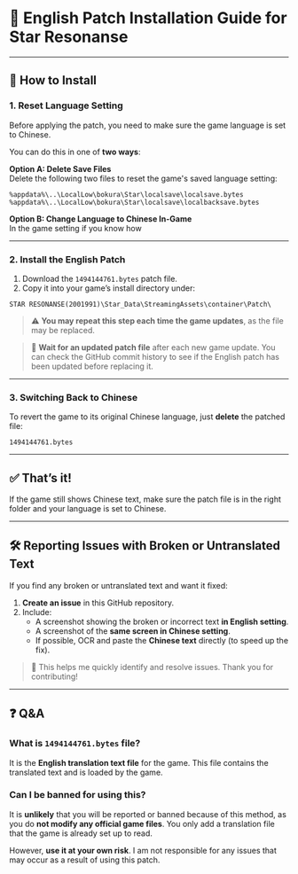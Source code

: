  # 🌟 English Patch Installation Guide for Star Resonanse
---

## 📝 How to Install

### 1. **Reset Language Setting**

Before applying the patch, you need to make sure the game language is set to Chinese.

You can do this in one of **two ways**:

**Option A: Delete Save Files**  
Delete the following two files to reset the game's saved language setting:

```
%appdata%\..\LocalLow\bokura\Star\localsave\localsave.bytes  
%appdata%\..\LocalLow\bokura\Star\localsave\localbacksave.bytes
```

**Option B: Change Language to Chinese In-Game**  
In the game setting if you know how

---

### 2. **Install the English Patch**

1. Download the `1494144761.bytes` patch file.  
2. Copy it into your game’s install directory under:

```
STAR RESONANSE(2001991)\Star_Data\StreamingAssets\container\Patch\
```

> ⚠️ **You may repeat this step each time the game updates**, as the file may be replaced.

> 🔄 **Wait for an updated patch file** after each new game update. You can check the GitHub commit history to see if the English patch has been updated before replacing it.

---

### 3. **Switching Back to Chinese**

To revert the game to its original Chinese language, just **delete** the patched file:

```
1494144761.bytes
```

---

## ✅ That’s it!

If the game still shows Chinese text, make sure the patch file is in the right folder and your language is set to Chinese.

---

## 🛠️ Reporting Issues with Broken or Untranslated Text

If you find any broken or untranslated text and want it fixed:

1. **Create an issue** in this GitHub repository.
2. Include:
   - A screenshot showing the broken or incorrect text **in English setting**.
   - A screenshot of the **same screen in Chinese setting**.
   - If possible, OCR and paste the **Chinese text** directly (to speed up the fix).

> 📝 This helps me quickly identify and resolve issues. Thank you for contributing!

---

## ❓ Q&A

### What is `1494144761.bytes` file?

It is the **English translation text file** for the game. This file contains the translated text and is loaded by the game.

### Can I be banned for using this?

It is **unlikely** that you will be reported or banned because of this method, as you do **not modify any official game files**. You only add a translation file that the game is already set up to read.

However, **use it at your own risk**. I am not responsible for any issues that may occur as a result of using this patch.

